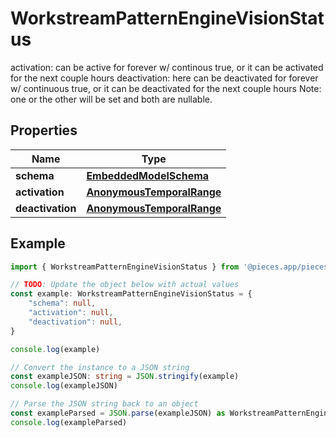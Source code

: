 
# WorkstreamPatternEngineVisionStatus

activation: can be active for forever w/ continous true, or it can be activated for the next couple hours  deactivation: here can be deactivated for forever w/ continuous true, or it can be deactivated for the next couple hours  Note: one or the other will be set and both are nullable.

## Properties

Name | Type
------------ | -------------
**schema** | [**EmbeddedModelSchema**](EmbeddedModelSchema)
**activation** | [**AnonymousTemporalRange**](AnonymousTemporalRange)
**deactivation** | [**AnonymousTemporalRange**](AnonymousTemporalRange)

## Example

```typescript
import { WorkstreamPatternEngineVisionStatus } from '@pieces.app/pieces-os-client'

// TODO: Update the object below with actual values
const example: WorkstreamPatternEngineVisionStatus = {
    "schema": null,
    "activation": null,
    "deactivation": null,
}

console.log(example)

// Convert the instance to a JSON string
const exampleJSON: string = JSON.stringify(example)
console.log(exampleJSON)

// Parse the JSON string back to an object
const exampleParsed = JSON.parse(exampleJSON) as WorkstreamPatternEngineVisionStatus
console.log(exampleParsed)
```


